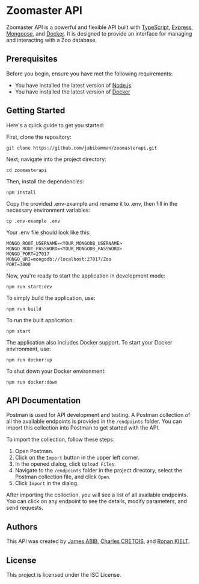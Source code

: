 # Zoomaster API

Zoomaster API is a powerful and flexible API built with [TypeScript](https://www.typescriptlang.org/), [Express](https://expressjs.com/), [Mongoose](https://mongoosejs.com/), and [Docker](https://www.docker.com/). It is designed to provide an interface for managing and interacting with a Zoo database.

## Prerequisites

Before you begin, ensure you have met the following requirements:

- You have installed the latest version of [Node.js](https://nodejs.org/)
- You have installed the latest version of [Docker](https://www.docker.com/)

## Getting Started

Here's a quick guide to get you started:

First, clone the repository:

`git clone https://github.com/jabibamman/zoomasterapi.git`

Next, navigate into the project directory:

`cd zoomasterapi`

Then, install the dependencies:

`npm install`

Copy the provided .env-example and rename it to .env, then fill in the necessary environment variables:

`cp .env-example .env`


Your .env file should look like this:

```env
MONGO_ROOT_USERNAME=<YOUR_MONGODB_USERNAME>
MONGO_ROOT_PASSWORD=<YOUR_MONGODB_PASSWORD>
MONGO_PORT=27017
MONGO_URI=mongodb://localhost:27017/Zoo
PORT=3000
```

Now, you're ready to start the application in development mode:

`npm run start:dev`

To simply build the application, use:

`npm run build`

To run the built application:

`npm start`

The application also includes Docker support. To start your Docker environment, use:

`npm run docker:up`

To shut down your Docker environment:

`npm run docker:down`

## API Documentation

Postman is used for API development and testing. A Postman collection of all the available endpoints is provided in the `/endpoints` folder. You can import this collection into Postman to get started with the API.

To import the collection, follow these steps:

1. Open Postman.
2. Click on the `Import` button in the upper left corner.
3. In the opened dialog, click `Upload Files`.
4. Navigate to the `/endpoints` folder in the project directory, select the Postman collection file, and click `Open`.
5. Click `Import` in the dialog.

After importing the collection, you will see a list of all available endpoints. You can click on any endpoint to see the details, modify parameters, and send requests.

## Authors

This API was created by [James ABIB](https://github.com/jabibamman), [Charles CRETOIS](https://github.com/carlito0605), and [Ronan KIELT](https://github.com/chikatetsu).

## License

This project is licensed under the ISC License.
